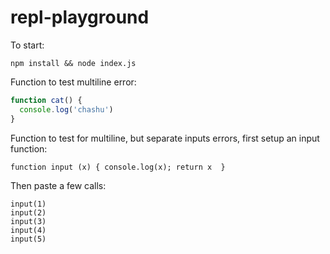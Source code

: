 # repl-playground

To start:
```shell
npm install && node index.js
```

Function to test multiline error:
```js
function cat() {
  console.log('chashu')
}
```

Function to test for multiline, but separate inputs errors, first setup an input
function:
```
function input (x) { console.log(x); return x  }
```
Then paste a few calls:
```
input(1)
input(2)
input(3)
input(4)
input(5)
